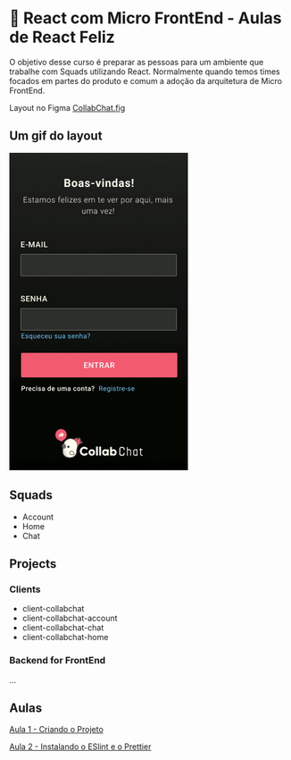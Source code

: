 # :tada: React com Micro FrontEnd - Aulas de React Feliz

O objetivo desse curso é preparar as pessoas para um ambiente que trabalhe com Squads utilizando React. Normalmente quando temos times focados em partes do produto e comum a adoção da arquitetura de Micro FrontEnd.

Layout no Figma [CollabChat.fig](https://github.com/phaelfp/chatcollab/raw/main/CollabChat.fig)

## Um gif do layout 
![Amostra do Layout](https://raw.githubusercontent.com/phaelfp/chatcollab/main/layout.gif)

## Squads
* Account
* Home
* Chat

## Projects

### Clients
* client-collabchat
* client-collabchat-account
* client-collabchat-chat
* client-collabchat-home

### Backend for FrontEnd
...

## Aulas

[Aula 1 - Criando o Projeto](001-CriarProjeto.md)

[Aula 2 - Instalando o ESlint e o Prettier](002-InstalarOEslint.md)